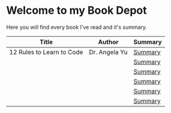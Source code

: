 <h1>Welcome to my Book Depot</h1>
<p>Here you will find every book I've read and it's summary.</p>

<table>
    <thead>
        <th>Title</th>
        <th>Author</th>
        <th>Summary</th>
    </thead>
    <tbody>
        <tr>
            <td>12 Rules to Learn to Code</td>
            <td>Dr. Angela Yu</td>
            <td><a href="12-rules-to-learn-to-code.html">Summary</a></td>
        </tr>
        <tr>
            <td></td>
            <td></td>
            <td><a href="#">Summary</a></td>
        </tr>
        <tr>
            <td></td>
            <td></td>
            <td><a href="#">Summary</a></td>
        </tr>
        <tr>
            <td></td>
            <td></td>
            <td><a href="#">Summary</a></td>
        </tr>
        <tr>
            <td></td>
            <td></td>
            <td><a href="#">Summary</a></td>
        </tr>
        <tr>
            <td></td>
            <td></td>
            <td><a href="#">Summary</a></td>
        </tr>
    </tbody>
</table>